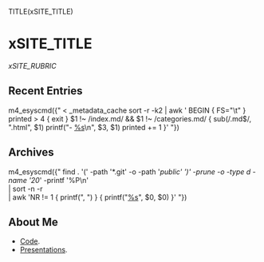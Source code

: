 TITLE(xSITE_TITLE)

# xSITE_TITLE

<em>xSITE_RUBRIC</em>

## Recent Entries

m4_esyscmd({"
< _metadata_cache sort -r -k2 | awk '
    BEGIN { FS="\t" }
    printed > 4 { exit }
    $1 !~ /index.md/ && $1 !~ /categories.md/ {
        sub(/\.md$/, ".html", $1)
        printf("- [%s](/%s)\n", $3, $1)
        printed += 1
    }'
"})

## Archives

m4_esyscmd({"
find . '(' -path '*.git' -o -path '*public' ')' -prune -o -type d -name '20*' -printf '%P\n' \
    | sort -n -r \
    | awk 'NR != 1 { printf(", ") } { printf("[%s](%s)", $0, $0) }'
"})

## About Me

* [Code](https://github.com/whiteinge/).
* [Presentations](https://github.com/whiteinge/presentations/#readme).
